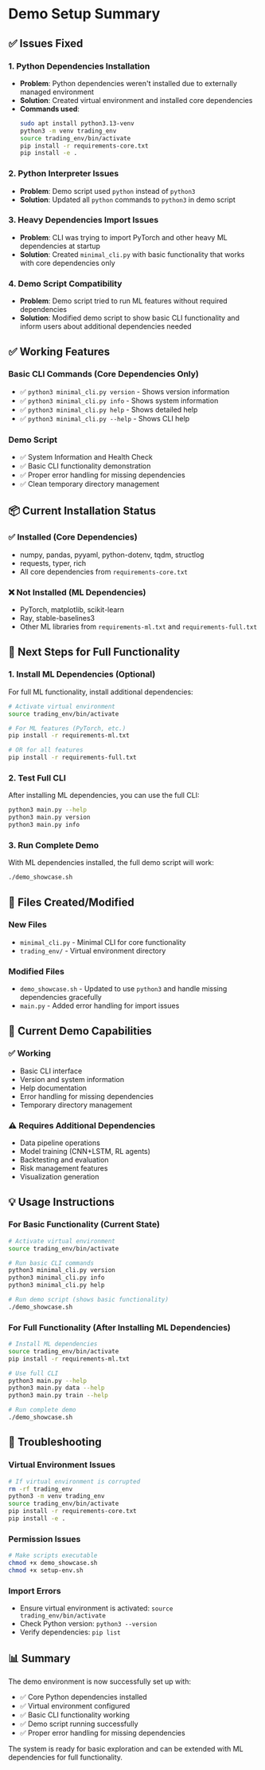 # Demo Setup Summary

## ✅ Issues Fixed

### 1. Python Dependencies Installation

- **Problem**: Python dependencies weren't installed due to externally managed environment
- **Solution**: Created virtual environment and installed core dependencies
- **Commands used**:
  ```bash
  sudo apt install python3.13-venv
  python3 -m venv trading_env
  source trading_env/bin/activate
  pip install -r requirements-core.txt
  pip install -e .
  ```

### 2. Python Interpreter Issues

- **Problem**: Demo script used `python` instead of `python3`
- **Solution**: Updated all `python` commands to `python3` in demo script

### 3. Heavy Dependencies Import Issues

- **Problem**: CLI was trying to import PyTorch and other heavy ML dependencies at startup
- **Solution**: Created `minimal_cli.py` with basic functionality that works with core dependencies only

### 4. Demo Script Compatibility

- **Problem**: Demo script tried to run ML features without required dependencies
- **Solution**: Modified demo script to show basic CLI functionality and inform users about additional dependencies needed

## ✅ Working Features

### Basic CLI Commands (Core Dependencies Only)

- ✅ `python3 minimal_cli.py version` - Shows version information
- ✅ `python3 minimal_cli.py info` - Shows system information
- ✅ `python3 minimal_cli.py help` - Shows detailed help
- ✅ `python3 minimal_cli.py --help` - Shows CLI help

### Demo Script

- ✅ System Information and Health Check
- ✅ Basic CLI functionality demonstration
- ✅ Proper error handling for missing dependencies
- ✅ Clean temporary directory management

## 📦 Current Installation Status

### ✅ Installed (Core Dependencies)

- numpy, pandas, pyyaml, python-dotenv, tqdm, structlog
- requests, typer, rich
- All core dependencies from `requirements-core.txt`

### ❌ Not Installed (ML Dependencies)

- PyTorch, matplotlib, scikit-learn
- Ray, stable-baselines3
- Other ML libraries from `requirements-ml.txt` and `requirements-full.txt`

## 🚀 Next Steps for Full Functionality

### 1. Install ML Dependencies (Optional)

For full ML functionality, install additional dependencies:

```bash
# Activate virtual environment
source trading_env/bin/activate

# For ML features (PyTorch, etc.)
pip install -r requirements-ml.txt

# OR for all features
pip install -r requirements-full.txt
```

### 2. Test Full CLI

After installing ML dependencies, you can use the full CLI:

```bash
python3 main.py --help
python3 main.py version
python3 main.py info
```

### 3. Run Complete Demo

With ML dependencies installed, the full demo script will work:

```bash
./demo_showcase.sh
```

## 📁 Files Created/Modified

### New Files

- `minimal_cli.py` - Minimal CLI for core functionality
- `trading_env/` - Virtual environment directory

### Modified Files

- `demo_showcase.sh` - Updated to use `python3` and handle missing dependencies gracefully
- `main.py` - Added error handling for import issues

## 🎯 Current Demo Capabilities

### ✅ Working

- Basic CLI interface
- Version and system information
- Help documentation
- Error handling for missing dependencies
- Temporary directory management

### ⚠️ Requires Additional Dependencies

- Data pipeline operations
- Model training (CNN+LSTM, RL agents)
- Backtesting and evaluation
- Risk management features
- Visualization generation

## 💡 Usage Instructions

### For Basic Functionality (Current State)

```bash
# Activate virtual environment
source trading_env/bin/activate

# Run basic CLI commands
python3 minimal_cli.py version
python3 minimal_cli.py info
python3 minimal_cli.py help

# Run demo script (shows basic functionality)
./demo_showcase.sh
```

### For Full Functionality (After Installing ML Dependencies)

```bash
# Install ML dependencies
source trading_env/bin/activate
pip install -r requirements-ml.txt

# Use full CLI
python3 main.py --help
python3 main.py data --help
python3 main.py train --help

# Run complete demo
./demo_showcase.sh
```

## 🔧 Troubleshooting

### Virtual Environment Issues

```bash
# If virtual environment is corrupted
rm -rf trading_env
python3 -m venv trading_env
source trading_env/bin/activate
pip install -r requirements-core.txt
pip install -e .
```

### Permission Issues

```bash
# Make scripts executable
chmod +x demo_showcase.sh
chmod +x setup-env.sh
```

### Import Errors

- Ensure virtual environment is activated: `source trading_env/bin/activate`
- Check Python version: `python3 --version`
- Verify dependencies: `pip list`

## 📊 Summary

The demo environment is now successfully set up with:

- ✅ Core Python dependencies installed
- ✅ Virtual environment configured
- ✅ Basic CLI functionality working
- ✅ Demo script running successfully
- ✅ Proper error handling for missing dependencies

The system is ready for basic exploration and can be extended with ML dependencies for full functionality.
